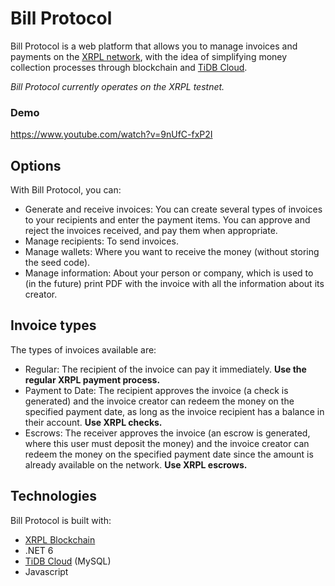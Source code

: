 # Bill Protocol

Bill Protocol is a web platform that allows you to manage invoices and payments on the [XRPL network](https://xrpl.org/), with the idea of simplifying money collection processes through blockchain and [TiDB Cloud](https://tidbcloud.com/).

_Bill Protocol currently operates on the XRPL testnet._

### Demo
https://www.youtube.com/watch?v=9nUfC-fxP2I

## Options

With Bill Protocol, you can:
- Generate and receive invoices: You can create several types of invoices to your recipients and enter the payment items. You can approve and reject the invoices received, and pay them when appropriate.
- Manage recipients: To send invoices.
- Manage wallets: Where you want to receive the money (without storing the seed code).
- Manage information: About your person or company, which is used to (in the future) print PDF with the invoice with all the information about its creator.

## Invoice types

The types of invoices available are:
- Regular: The recipient of the invoice can pay it immediately. **Use the regular XRPL payment process.**
- Payment to Date: The recipient approves the invoice (a check is generated) and the invoice creator can redeem the money on the specified payment date, as long as the invoice recipient has a balance in their account. **Use XRPL checks.**
- Escrows: The receiver approves the invoice (an escrow is generated, where this user must deposit the money) and the invoice creator can redeem the money on the specified payment date since the amount is already available on the network. **Use XRPL escrows.**

## Technologies

Bill Protocol is built with:
- [XRPL Blockchain](https://xrpl.org/)
- .NET 6
- [TiDB Cloud](https://tidbcloud.com/) (MySQL)
- Javascript
